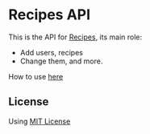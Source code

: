 # Recipes API

This is the API for [Recipes](https://github.com/DragonNP/Recipes-API), its main role:
 + Add users, recipes
 + Change them, and more.
 
How to use [here](https://github.com/DragonNP/Recipes-API/wiki)

## License

Using [MIT License](https://github.com/DragonNP/Recipes-API/blob/master/LICENSE)
